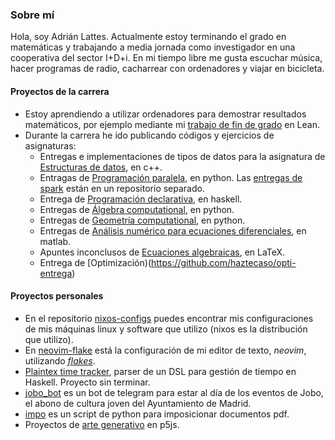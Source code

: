 ### Sobre mí

Hola, soy Adrián Lattes. Actualmente estoy terminando el grado en matemáticas y trabajando a media jornada como investigador en una cooperativa del sector I+D+i. En mi tiempo libre me gusta escuchar música, hacer programas de radio, cacharrear con ordenadores y viajar en bicicleta.

#### Proyectos de la carrera

- Estoy aprendiendo a utilizar ordenadores para demostrar resultados matemáticos, por ejemplo mediante mi [trabajo de fin de grado](https://github.com/haztecaso/euclidean-geometry-lean) en Lean.
- Durante la carrera he ido publicando códigos y ejercicios de asignaturas:
  - Entregas e implementaciones de tipos de datos para la asignatura de [Estructuras de datos](https://github.com/haztecaso/edat21), en c++.
  - Entragas de [Programación paralela](https://github.com/haztecaso/paralela21), en python. Las [entregas de spark](https://github.com/haztecaso/practicas-spark) están en un repositorio separado.
  - Entrega de [Programación declarativa](https://github.com/haztecaso/prde20-entrega), en haskell.
  - Entregas de [Álgebra computational](https://github.com/haztecaso/acomp22), en python.
  - Entregas de [Geometría computational](https://github.com/haztecaso/gcomp22), en python.
  - Entregas de [Análisis numérico para ecuaciones diferenciales](https://github.com/haztecaso/annu20), en matlab.
  - Apuntes inconclusos de [Ecuaciones algebraicas](https://github.com/haztecaso/eal21), en LaTeX.
  - Entrega de [Optimización)(https://github.com/haztecaso/opti-entrega)
  
#### Proyectos personales

- En el repositorio [nixos-configs](https://github.com/haztecaso/nixos-configs) puedes encontrar mis configuraciones de mis máquinas linux y software que utilizo (nixos es la distribución que utilizo).
- En [neovim-flake](https://github.com/haztecaso/neovim-flake) está la configuración de mi editor de texto, *neovim*, utilizando [*flakes*](https://nixos.wiki/wiki/Flakes).
- [Plaintex time tracker](https://github.com/haztecaso/ptt), parser de un DSL para gestión de tiempo en Haskell. Proyecto sin terminar.
- [jobo_bot](https://github.com/haztecaso/jobo_bot) es un bot de telegram para estar al día de los eventos de Jobo, el abono de cultura joven del Ayuntamiento de Madrid.
- [impo](https://github.com/haztecaso/impo) es un script de python para imposicionar documentos pdf.
- Proyectos de [arte generativo](https://github.com/haztecaso/p5js) en p5js.
